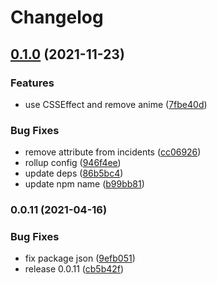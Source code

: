 # Changelog

## [0.1.0](https://www.github.com/donkeyclip/motorcortex-backgrounds/compare/v0.0.11...v0.1.0) (2021-11-23)


### Features

* use CSSEffect and remove anime ([7fbe40d](https://www.github.com/donkeyclip/motorcortex-backgrounds/commit/7fbe40dcde89fcbd46ff794e3021d6fca59df18a))


### Bug Fixes

* remove attribute from incidents ([cc06926](https://www.github.com/donkeyclip/motorcortex-backgrounds/commit/cc06926ca585fc9a437e00584bb44e6074ccf871))
* rollup config ([946f4ee](https://www.github.com/donkeyclip/motorcortex-backgrounds/commit/946f4ee7f3e9fcba5ac7a566c89a30d61b4b09c2))
* update deps ([86b5bc4](https://www.github.com/donkeyclip/motorcortex-backgrounds/commit/86b5bc49f88c1af1f4341b379a916e1003bb730a))
* update npm name ([b99bb81](https://www.github.com/donkeyclip/motorcortex-backgrounds/commit/b99bb81da635360935d1b50464a89ad4e1653452))

### 0.0.11 (2021-04-16)


### Bug Fixes

* fix package json ([9efb051](https://www.github.com/kissmybutton/motorcortex-backgrounds/commit/9efb051322bd579b615a59bea13007720f003765))
* release 0.0.11 ([cb5b42f](https://www.github.com/kissmybutton/motorcortex-backgrounds/commit/cb5b42faa8af1312bc4d6e89b5198097f8dae798))
